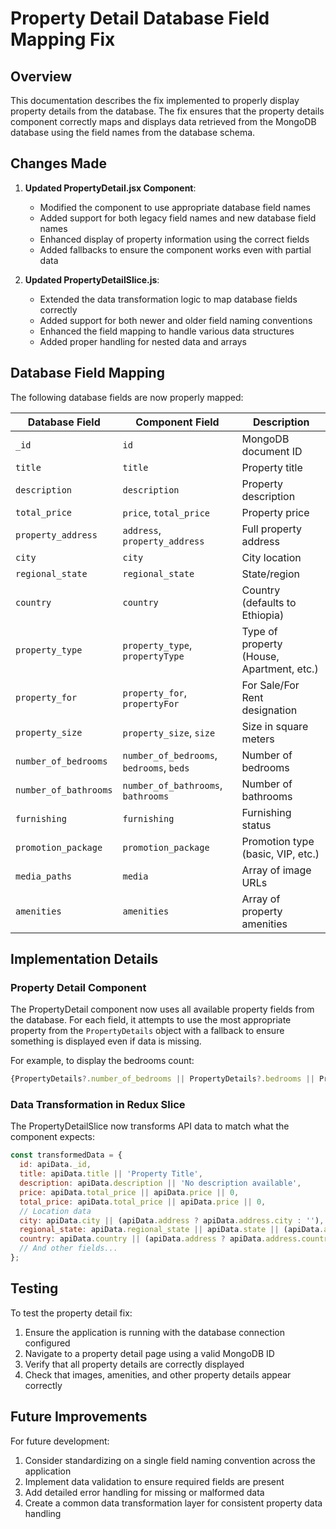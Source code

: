 # Property Detail Database Field Mapping Fix

## Overview

This documentation describes the fix implemented to properly display property details from the database. The fix ensures that the property details component correctly maps and displays data retrieved from the MongoDB database using the field names from the database schema.

## Changes Made

1. **Updated PropertyDetail.jsx Component**:
   - Modified the component to use appropriate database field names
   - Added support for both legacy field names and new database field names
   - Enhanced display of property information using the correct fields
   - Added fallbacks to ensure the component works even with partial data

2. **Updated PropertyDetailSlice.js**:
   - Extended the data transformation logic to map database fields correctly
   - Added support for both newer and older field naming conventions
   - Enhanced the field mapping to handle various data structures
   - Added proper handling for nested data and arrays

## Database Field Mapping

The following database fields are now properly mapped:

| Database Field | Component Field | Description |
|----------------|----------------|-------------|
| `_id` | `id` | MongoDB document ID |
| `title` | `title` | Property title |
| `description` | `description` | Property description |
| `total_price` | `price`, `total_price` | Property price |
| `property_address` | `address`, `property_address` | Full property address |
| `city` | `city` | City location |
| `regional_state` | `regional_state` | State/region |
| `country` | `country` | Country (defaults to Ethiopia) |
| `property_type` | `property_type`, `propertyType` | Type of property (House, Apartment, etc.) |
| `property_for` | `property_for`, `propertyFor` | For Sale/For Rent designation |
| `property_size` | `property_size`, `size` | Size in square meters |
| `number_of_bedrooms` | `number_of_bedrooms`, `bedrooms`, `beds` | Number of bedrooms |
| `number_of_bathrooms` | `number_of_bathrooms`, `bathrooms` | Number of bathrooms |
| `furnishing` | `furnishing` | Furnishing status |
| `promotion_package` | `promotion_package` | Promotion type (basic, VIP, etc.) |
| `media_paths` | `media` | Array of image URLs |
| `amenities` | `amenities` | Array of property amenities |

## Implementation Details

### Property Detail Component

The PropertyDetail component now uses all available property fields from the database. For each field, it attempts to use the most appropriate property from the `PropertyDetails` object with a fallback to ensure something is displayed even if data is missing.

For example, to display the bedrooms count:
```jsx
{PropertyDetails?.number_of_bedrooms || PropertyDetails?.bedrooms || PropertyDetails?.specifications?.bedrooms || 3}
```

### Data Transformation in Redux Slice

The PropertyDetailSlice now transforms API data to match what the component expects:

```javascript
const transformedData = {
  id: apiData._id,
  title: apiData.title || 'Property Title',
  description: apiData.description || 'No description available',
  price: apiData.total_price || apiData.price || 0,
  total_price: apiData.total_price || apiData.price || 0,
  // Location data
  city: apiData.city || (apiData.address ? apiData.address.city : ''),
  regional_state: apiData.regional_state || apiData.state || (apiData.address ? apiData.address.state : ''),
  country: apiData.country || (apiData.address ? apiData.address.country : 'Ethiopia'),
  // And other fields...
};
```

## Testing

To test the property detail fix:

1. Ensure the application is running with the database connection configured
2. Navigate to a property detail page using a valid MongoDB ID
3. Verify that all property details are correctly displayed
4. Check that images, amenities, and other property details appear correctly

## Future Improvements

For future development:

1. Consider standardizing on a single field naming convention across the application
2. Implement data validation to ensure required fields are present
3. Add detailed error handling for missing or malformed data
4. Create a common data transformation layer for consistent property data handling
